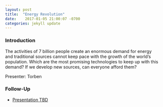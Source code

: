 ```yaml
---
layout: post
title:  "Energy Revolution"
date:    2017-01-05 21:00:07 -0700
categories: jekyll update
---
```


### Introduction

The activities of 7 billion people create an enormous demand for energy and traditional sources cannot keep pace with the growth of the world’s population. Which are the most promising technologies to keep up with this demand? If we develop new sources, can everyone afford them?

Presenter: Torben

### Follow-Up

* [Presentation TBD](/assets/present/tbd.pdf) 


